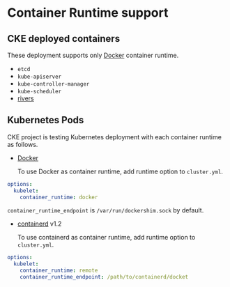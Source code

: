Container Runtime support
=========================

CKE deployed containers
-----------------------

These deployment supports only [Docker] container runtime.

- `etcd`
- `kube-apiserver`
- `kube-controller-manager`
- `kube-scheduler`
- [rivers](https://github.com/cybozu-go/cke-tools/tree/master/cmd/rivers)


Kubernetes Pods
---------------

CKE project is testing Kubernetes deployment with each container runtime as follows.

- [Docker]

  To use Docker as container runtime, add runtime option to `cluster.yml`.

```yaml
options:
  kubelet:
    container_runtime: docker
```

  `container_runtime_endpoint` is `/var/run/dockershim.sock` by default.

- [containerd] v1.2

  To use containerd as container runtime, add runtime option to `cluster.yml`.

```yaml
options:
  kubelet:
    container_runtime: remote
    container_runtime_endpoint: /path/to/containerd/docket
```


[Docker]: https://www.docker.com/
[containerd]: https://containerd.io/
